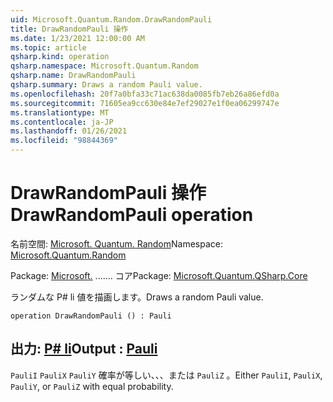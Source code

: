 ```yaml
---
uid: Microsoft.Quantum.Random.DrawRandomPauli
title: DrawRandomPauli 操作
ms.date: 1/23/2021 12:00:00 AM
ms.topic: article
qsharp.kind: operation
qsharp.namespace: Microsoft.Quantum.Random
qsharp.name: DrawRandomPauli
qsharp.summary: Draws a random Pauli value.
ms.openlocfilehash: 20f7a0bfa33c71ac638da0085fb7eb26a86efd0a
ms.sourcegitcommit: 71605ea9cc630e84e7ef29027e1f0ea06299747e
ms.translationtype: MT
ms.contentlocale: ja-JP
ms.lasthandoff: 01/26/2021
ms.locfileid: "98844369"
---
```

# <a name="drawrandompauli-operation"></a><span data-ttu-id="29a2d-102">DrawRandomPauli 操作</span><span class="sxs-lookup"><span data-stu-id="29a2d-102">DrawRandomPauli operation</span></span>

<span data-ttu-id="29a2d-103">名前空間: [Microsoft. Quantum. Random](xref:Microsoft.Quantum.Random)</span><span class="sxs-lookup"><span data-stu-id="29a2d-103">Namespace: [Microsoft.Quantum.Random](xref:Microsoft.Quantum.Random)</span></span>

<span data-ttu-id="29a2d-104">Package: [Microsoft.](https://nuget.org/packages/Microsoft.Quantum.QSharp.Core) ....... コア</span><span class="sxs-lookup"><span data-stu-id="29a2d-104">Package: [Microsoft.Quantum.QSharp.Core](https://nuget.org/packages/Microsoft.Quantum.QSharp.Core)</span></span>


<span data-ttu-id="29a2d-105">ランダムな P# li 値を描画します。</span><span class="sxs-lookup"><span data-stu-id="29a2d-105">Draws a random Pauli value.</span></span>

```qsharp
operation DrawRandomPauli () : Pauli
```


## <a name="output--pauli"></a><span data-ttu-id="29a2d-106">出力: [P# li](xref:microsoft.quantum.lang-ref.pauli)</span><span class="sxs-lookup"><span data-stu-id="29a2d-106">Output : [Pauli](xref:microsoft.quantum.lang-ref.pauli)</span></span>

<span data-ttu-id="29a2d-107">`PauliI` `PauliX` `PauliY` 確率が等しい、、、または `PauliZ` 。</span><span class="sxs-lookup"><span data-stu-id="29a2d-107">Either `PauliI`, `PauliX`, `PauliY`, or `PauliZ` with equal probability.</span></span>